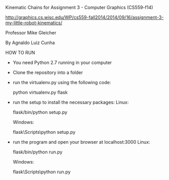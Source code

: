 Kinematic Chains for Assignment 3 - Computer Graphics (CS559-f14)

http://graphics.cs.wisc.edu/WP/cs559-fall2014/2014/09/16/assignment-3-my-little-robot-kinematics/

Professor Mike Gleicher

By Agnaldo Luiz Cunha

HOW TO RUN

- You need Python 2.7 running in your computer
- Clone the repository into a folder
- run the virtualenv.py using the following code:

	python virtualenv.py flask

- run the setup to install the necessary packages:
	Linux:

	flask/bin/python setup.py

	Windows:

	flask\Scripts\python setup.py

- run the program and open your browser at localhost:3000
	Linux:

	flask/bin/python run.py

	Windows:

	flask\Scripts\python run.py